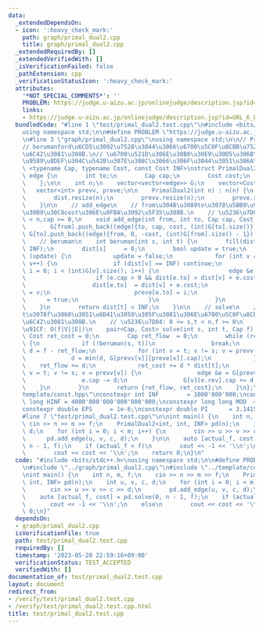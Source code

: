 ```yaml
---
data:
  _extendedDependsOn:
  - icon: ':heavy_check_mark:'
    path: graph/primal_dual2.cpp
    title: graph/primal_dual2.cpp
  _extendedRequiredBy: []
  _extendedVerifiedWith: []
  _isVerificationFailed: false
  _pathExtension: cpp
  _verificationStatusIcon: ':heavy_check_mark:'
  attributes:
    '*NOT_SPECIAL_COMMENTS*': ''
    PROBLEM: https://judge.u-aizu.ac.jp/onlinejudge/description.jsp?id=GRL_6_B&lang=ja
    links:
    - https://judge.u-aizu.ac.jp/onlinejudge/description.jsp?id=GRL_6_B&lang=ja
  bundledCode: "#line 1 \"test/primal_dual2.test.cpp\"\n#include <bits/stdc++.h>\n\
    using namespace std;\n\n#define PROBLEM \"https://judge.u-aizu.ac.jp/onlinejudge/description.jsp?id=GRL_6_B&lang=ja\"\
    \n#line 3 \"graph/primal_dual2.cpp\"\nusing namespace std;\n\n// PrimalDual2\n\
    // berumanford\u6CD5\u3092\u7528\u3044\u3066\u6700\u5C0F\u8CBB\u7528\u6D41\u3092\
    \u6C42\u3081\u308B.\n// \u6700\u521D\u306E\u30B0\u30E9\u30D5\u306B\u306F\u8CA0\
    \u9589\u8DEF\u304C\u542B\u307E\u308C\u3066\u306F\u3044\u3051\u306A\u3044.\ntemplate\
    \ <typename Cap, typename Cost, const Cost INF>\nstruct PrimalDual2 {\n    struct\
    \ edge {\n        int to;\n        Cap cap;\n        Cost cost;\n        int rev;\n\
    \    };\n\n    int n;\n    vector<vector<edge>> G;\n    vector<Cost> dist;\n \
    \   vector<int> prevv, preve;\n\n    PrimalDual2(int n) : n(n) {\n        G.resize(n);\n\
    \        dist.resize(n);\n        prevv.resize(n);\n        preve.resize(n);\n\
    \    }\n\n    // add_edge\n    // from\u304B\u3089to\u3078\u5BB9\u91CFcap, \u30B3\
    \u30B9\u30C8cost\u306E\u8FBA\u3092\u5F35\u308B.\n    // \u5236\u7D04: 0 <= from,to\
    \ < n,cap >= 0,\n    void add_edge(int from, int to, Cap cap, Cost cost) {\n \
    \       G[from].push_back((edge){to, cap, cost, (int)G[to].size()});\n       \
    \ G[to].push_back((edge){from, 0, -cost, (int)G[from].size() - 1});\n    }\n\n\
    \    // beruman\n    int beruman(int s, int t) {\n        fill(dist.begin(), dist.end(),\
    \ INF);\n        dist[s]     = 0;\n        bool update = true;\n        while\
    \ (update) {\n            update = false;\n            for (int v = 0; v < n;\
    \ v++) {\n                if (dist[v] == INF) continue;\n                for (int\
    \ i = 0; i < (int)G[v].size(); i++) {\n                    edge &e = G[v][i];\n\
    \                    if (e.cap > 0 && dist[e.to] > dist[v] + e.cost) {\n     \
    \                   dist[e.to]  = dist[v] + e.cost;\n                        prevv[e.to]\
    \ = v;\n                        preve[e.to] = i;\n                        update\
    \      = true;\n                    }\n                }\n            }\n    \
    \    }\n        return dist[t] < INF;\n    }\n\n    // solve\n    // s\u304B\u3089\
    t\u3078f\u3060\u3051\u6D41\u3059\u305F\u3081\u306E\u6700\u5C0F\u8CBB\u7528\u3092\
    \u6C42\u3081\u308B.\n    // \u5236\u7D04: 0 <= s,t < n,f >= 0\n    // \u8A08\u7B97\
    \u91CF: O(f|V||E|)\n    pair<Cap, Cost> solve(int s, int t, Cap f) {\n       \
    \ Cost ret_cost = 0;\n        Cap ret_flow  = 0;\n        while (ret_flow < f)\
    \ {\n            if (!beruman(s, t))\n                break;\n            Cap\
    \ d = f - ret_flow;\n            for (int v = t; v != s; v = prevv[v]) {\n   \
    \             d = min(d, G[prevv[v]][preve[v]].cap);\n            }\n        \
    \    ret_flow += d;\n            ret_cost += d * dist[t];\n            for (int\
    \ v = t; v != s; v = prevv[v]) {\n                edge &e = G[prevv[v]][preve[v]];\n\
    \                e.cap -= d;\n                G[v][e.rev].cap += d;\n        \
    \    }\n        }\n        return {ret_flow, ret_cost};\n    }\n};\n#line 2 \"\
    template/const.hpp\"\nconstexpr int INF        = 1000'000'000;\nconstexpr long\
    \ long HINF = 4000'000'000'000'000'000;\nconstexpr long long MOD  = 998244353;\n\
    constexpr double EPS     = 1e-6;\nconstexpr double PI      = 3.14159265358979;\n\
    #line 7 \"test/primal_dual2.test.cpp\"\n\nint main() {\n    int n, m, f;\n   \
    \ cin >> n >> m >> f;\n    PrimalDual2<int, int, INF> pd(n);\n    int u, v, c,\
    \ d;\n    for (int i = 0; i < m; i++) {\n        cin >> u >> v >> c >> d;\n  \
    \      pd.add_edge(u, v, c, d);\n    }\n\n    auto [actual_f, cost] = pd.solve(0,\
    \ n - 1, f);\n    if (actual_f < f)\n        cout << -1 << '\\n';\n    else\n\
    \        cout << cost << '\\n';\n    return 0;\n}\n"
  code: "#include <bits/stdc++.h>\nusing namespace std;\n\n#define PROBLEM \"https://judge.u-aizu.ac.jp/onlinejudge/description.jsp?id=GRL_6_B&lang=ja\"\
    \n#include \"../graph/primal_dual2.cpp\"\n#include \"../template/const.hpp\"\n\
    \nint main() {\n    int n, m, f;\n    cin >> n >> m >> f;\n    PrimalDual2<int,\
    \ int, INF> pd(n);\n    int u, v, c, d;\n    for (int i = 0; i < m; i++) {\n \
    \       cin >> u >> v >> c >> d;\n        pd.add_edge(u, v, c, d);\n    }\n\n\
    \    auto [actual_f, cost] = pd.solve(0, n - 1, f);\n    if (actual_f < f)\n \
    \       cout << -1 << '\\n';\n    else\n        cout << cost << '\\n';\n    return\
    \ 0;\n}"
  dependsOn:
  - graph/primal_dual2.cpp
  isVerificationFile: true
  path: test/primal_dual2.test.cpp
  requiredBy: []
  timestamp: '2023-05-20 22:59:16+09:00'
  verificationStatus: TEST_ACCEPTED
  verifiedWith: []
documentation_of: test/primal_dual2.test.cpp
layout: document
redirect_from:
- /verify/test/primal_dual2.test.cpp
- /verify/test/primal_dual2.test.cpp.html
title: test/primal_dual2.test.cpp
---
```

